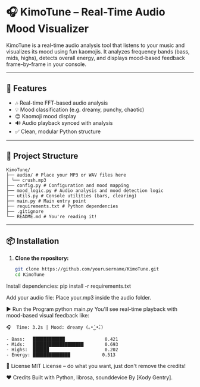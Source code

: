 # 🎧 KimoTune – Real-Time Audio Mood Visualizer

KimoTune is a real-time audio analysis tool that listens to your music and visualizes its mood using fun kaomojis. It analyzes frequency bands (bass, mids, highs), detects overall energy, and displays mood-based feedback frame-by-frame in your console.

---

## 🚀 Features

- 🎶 Real-time FFT-based audio analysis  
- 💡 Mood classification (e.g. dreamy, punchy, chaotic)  
- 😊 Kaomoji mood display  
- 🔊 Audio playback synced with analysis  
- ✅ Clean, modular Python structure

---

## 📁 Project Structure
```
KimoTune/
├── audio/ # Place your MP3 or WAV files here
│ └── crush.mp3
├── config.py # Configuration and mood mapping
├── mood_logic.py # Audio analysis and mood detection logic
├── utils.py # Console utilities (bars, clearing)
├── main.py # Main entry point
├── requirements.txt # Python dependencies
├── .gitignore
└── README.md # You're reading it!
```
---

## 📦 Installation

1. **Clone the repository:**
   ```bash
   git clone https://github.com/yourusername/KimoTune.git
   cd KimoTune
   ```
   
Install dependencies:
pip install -r requirements.txt

Add your audio file:
Place your.mp3 inside the audio folder.

▶️ Run the Program
python main.py
You'll see real-time playback with mood-based visual feedback like:
```
🎧  Time: 3.2s | Mood: dreamy (｡•́‿•̀｡)

- Bass:   ████████████               0.421
- Mids:   ███████████████████        0.693
- Highs:  ██████                     0.202
- Energy: ██████████████            0.513
```

📄 License
MIT License – do what you want, just don't remove the credits!

❤️ Credits
Built with Python, librosa, sounddevice
By [Kody Gentry].
